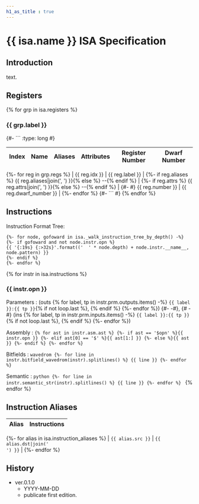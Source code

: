 ```yaml
---
h1_as_title : true
---
```


# {{ isa.name }} ISA Specification

## Introduction

text.

## Registers

{% for grp in isa.registers %}
### {{ grp.label }}
{#- ```
:type: long #}

| Index | Name | Aliases | Attributes | Register Number | Dwarf Number |
|-------|------|---------|------------|-----------------|--------------|
{%- for reg in grp.regs %}
| {{ reg.idx }} | {{ reg.label }} | 
{%- if reg.aliases %} {{ reg.aliases|join(', ') }}{% else %} --{% endif %} |
{%- if reg.attrs %} {{ reg.attrs|join(', ') }}{% else %} --{% endif %} |
{#- #} {{ reg.number }} | {{ reg.dwarf_number }} |
{%- endfor %}
{#- ``` #}
{% endfor %}

## Instructions

Instruction Format Tree:

```
{%- for node, gofoward in isa._walk_instruction_tree_by_depth() -%}
{%- if gofoward and not node.instr.opn %}
{{ '{:19s} {:>32s}'.format(('  ' * node.depth) + node.instr.__name__, node.pattern) }}
{%- endif %}
{%- endfor %}
```

{% for instr in isa.instructions %}
### {{ instr.opn }}

Parameters
:   (outs {% for label, tp in instr.prm.outputs.items() -%}
    `{{ label }}:{{ tp }}`{% if not loop.last %}, {% endif %}
    {%- endfor %})
    {#- -#}, {# -#}
    (ins {% for label, tp in instr.prm.inputs.items() -%}
    `{{ label }}:{{ tp }}`{% if not loop.last %}, {% endif %}
    {%- endfor %})

Assembly
:   ```
    {% for ast in instr.asm.ast %}
    {%- if ast == '$opn' %}{{ instr.opn }}
    {%- elif ast[0] == '$' %}{{ ast[1:] }}
    {%- else %}{{ ast }}
    {%- endif %}
    {%- endfor %}
    ```

Bitfields
:    ```wavedrom
     {%- for line in instr.bitfield_wavedrom(instr).splitlines() %}
     {{ line }}
     {%- endfor %}
     ```

Semantic
:    ```python
     {%- for line in instr.semantic_str(instr).splitlines() %}
     {{ line }}
     {%- endfor %}
     ```
{% endfor %}

## Instruction Aliases

| Alias | Instructions |
|:------|:-------------|
{%- for alias in isa.instruction_aliases %}
| `{{ alias.src }}` | `{{ alias.dst|join('`<br>`') }}` |
{%- endfor %}

## History

* ver.0.1.0
  * YYYY-MM-DD
  * publicate first edition.
